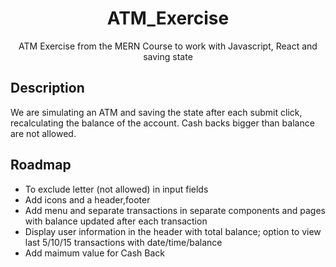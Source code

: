 
<h1 align="center">
ATM_Exercise
</h1>
<p align="center">ATM Exercise from the MERN Course to work with Javascript, React and saving state<p>

## Description

We are simulating an ATM and saving the state after each submit click, recalculating the balance of the account. Cash backs bigger than balance are not allowed.

## Roadmap

* To exclude letter (not allowed) in input fields
* Add icons and a header,footer
* Add menu and separate transactions in separate components and pages with balance updated after each transaction
* Display user information in the header with total balance; option to view last 5/10/15 transactions with date/time/balance
* Add maimum value for Cash Back
